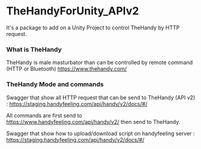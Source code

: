 # TheHandyForUnity_APIv2

It's a package to add on a Unity Project to control TheHandy by HTTP request.


### What is TheHandy
TheHandy is male masturbator than can be controlled by remote command (HTTP or Bluetooth)
https://www.thehandy.com/

### TheHandy Mode and commands
Swagger that show all HTTP request that can be send to TheHandy (API v2) :
https://staging.handyfeeling.com/api/handy/v2/docs/#/

All commands are first send to https://www.handyfeeling.com/api/handy/v2/ then send to TheHandy.

Swagger that show how to upload/download script on handyfeeling server :
https://staging.handyfeeling.com/api/handy/v2/docs/#/
